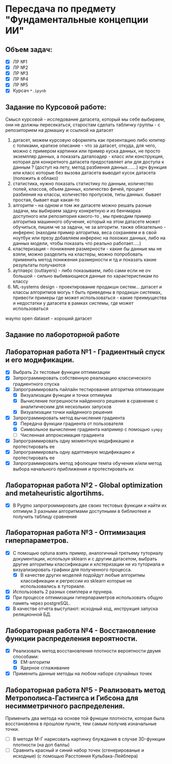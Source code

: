 # Пересдача по предмету "Фундаментальные концепции ИИ"

## Объем задач:
- [X] ЛР №1
- [X] ЛР №2
- [X] ЛР №3
- [X] ЛР №4
- [X] ЛР №5
- [X] Курсач `*.ipynb`

## Задание по Курсовой работе: 
Смысл курсовой - исследование датасета, который мы себе выбираем, они не должны пересекаться, старостам сделать табличку группы - с репозиторием на домашку и ссылкой на датасет
1. датасет, можем курсовую оформлять как презентацию либо юпитер с топиками, краткое описание - что за датасет, откуда, для чего, можно с примером картинки или пример куска данных, не просто экземпляр данных, а показать даталоадер - класс или конструкция, которая для конкретного датасета предоставляет апи для доступа к данным ? (доступ на лету, метод разбиения данных.......) крч функция или класс которые без вызова датасета выводит кусок датасета (положить в облако)
2. статистика, нужно показать статистику по данным, количество полей, классов, объем данных, количество фичей, процент разбиения на классы, количество пропусков, типы данных. бывает простая, бывает еще какая-то 
3. алгоритм - на одном и том же датасете можно решать разные задачи, мы выбираем задачу конкретную и из бенчмарка доступного или репозитория какого-то , мы приводим пример алгоритма машинного обучения, который на этом датасете может обучиться, пишем че за задачи, че за алгоритм. также обязательно - инференс (находим пример алгоритма, веса сохраняем и в свой ноутбук или презу добавляем инференс на похожих данных, либо на данных модели, чтобы показать что реально работает.....)
4. кластеризация - понижение размерности - какие бы данные мы не взяли, можно разделить на кластеры, можно попробовать применить метод понижения размерности и тд и показать какие результаты получаются
5. аутлаерс (outlayers) - либо показываем, либо сами если не оч большой - сильно выбивающиеся данные по характеристикам по классу
6. ML-systems design - проектирование продакшн систем... датасет и классы алгоритмов могуь т быть приведены в продакшн системах, привести примеры где может использоваться - какие преимущества и недостатки у датасета в рамках системы, где может использоваться 

waymo open dataset - хороший датасет

## Задание по лабороторной работе

## Лабораторная работа №1 - Градиентный спуск и его модификации.

- [X] Выбрать 2x тестовые функции оптимизации
- [X] Запрограммировать собственную реализацию классического градиентного спуска
- [X] Запрограммировать пайлайн тестирования алгоритма оптимизации
  - [X] Визуализации функции и точки оптимума
  - [X] Вычисление погрешности найденного решения в сравнение с аналитическим для нескольких запусков
  - [X] Визуализации точки найденного решения
- [X] Запрограммировать метод вычисления градиента
  - [X] Передача функции градиента от пользователя
  - [X] Символьное вычисление градиента например с помощью `sympy`
  - [ ] Численная аппроксимация градиента
- [X] Запрограммировать одну моментную модификацию и протестировать ее
- [X] Запрограммировать одну адаптивную модификацию и протестировать ее
- [X] Запрограммировать метод эфолюции темпа обучения и/или метод выбора начального приближения и протестировать их

## Лабораторная работа №2 - Global optimization and metaheuristic algortihms.

- [X] В Pygmo запрогроммировать две своих тестовых функции и найти их оптимум 3 разными алгоритмами доступными в библиотеке и получить таблицу сравнения

## Лабораторная работа №3 - Оптимизация гиперпараметров.

- [X] С помощью optuna взять пример, аналогичный третьему туториалу документации, используя sklearn и с другим датасетом, выбрать другие алгоритмы классификации и клстеризации не из туториала и визуализировать графики для полученного процесса.
  - [X] В качестве других моделей подойдут любые алгоритмы классификации и регрессии из sklearn которые не использовались в туториале.
- [X] Использовать 2 разных семплера и прунера.
- [X] При процессе оптимизации гиперпараметров использовать общую память через postgreSQL.
- [X] В качестве отчёта выступают: исходный код, инструкция запуска реляционной БД.

## Лабораторная работа №4 - Восстановление функции распределения вероятности.

- [X] Реализовать метод восстановления плотности вероятности двумя способами:
    - [X] EM-алгоритм
    - [X] Ядерное сглаживание
- [X] Применить данные методы на любом наборе случайных точек

## Лабораторная работа №5 - Реализовать метод Метрополиса-Гастингса и Гибсона для несимметричного распределения.

Применить два метода на основе той функции плотности, которая была восстановлена в прошлом пункте, тем самым получив изначальные точки.

- [ ] В методе М-Г нарисовать картинку блуждания в случае 3D-функции плотности (на доп баллы)
- [ ] Сравнить красный и синий набор точек (сгенерированые и исходные) (с помощью Расстояния Кульбака-Лейблера)